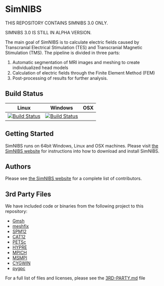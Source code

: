 # SimNIBS

THIS REPOSITORY CONTAINS SIMNIBS 3.0 ONLY.

SIMNIBS 3.0 IS STILL IN ALPHA VERSION.

The main goal of SimNIBS is to calculate electric fields caused by Transcranial Electrical Stimulation (TES) and Transcranial Magnetic Stimulation (TMS).
The pipeline is divided in three parts:
1. Automatic segmentation of MRI images and meshing to create individualized head models
2. Calculation of electric fields through the Finite Element Method (FEM)
3. Post-processing of results for further analysis.

## Build Status
| Linux   | Windows    | OSX |
|---------|------------|-----|
| [![Build Status](https://dev.azure.com/simnibs/simnibs/_apis/build/status/Linux?branchName=master)](https://dev.azure.com/simnibs/simnibs/_build/latest?definitionId=4&branchName=master) | [![Build Status](https://dev.azure.com/simnibs/simnibs/_apis/build/status/Windows?branchName=master)](https://dev.azure.com/simnibs/simnibs/_build/latest?definitionId=5&branchName=master) |     |

## Getting Started
 
SimNIBS runs on 64bit Windows, Linux and OSX machines.
Please visit [the SimNIBS website](http://www.simnibs.org) for instructions into how to download and install SimNIBS.


## Authors
Please see [the SimNIBS website](http://www.simnibs.org) for a complete list of contributors.

## 3rd Party Files
We have included code or binaries from the following project to this repository:
* [Gmsh](www.gmsh.info)
* [meshfix](https://github.com/MarcoAttene/MeshFix-V2.1)
* [SPM12](https://www.fil.ion.ucl.ac.uk/spm/software/spm12/)
* [CAT12](http://www.neuro.uni-jena.de/cat/)
* [PETSc](https://www.mcs.anl.gov/petsc/)
* [HYPRE](https://www.mcs.anl.gov/petsc://computation.llnl.gov/projects/hypre-scalable-linear-solvers-multigrid-methods)
* [MPICH](https://www.mpich.org/)
* [MSMPI](https://github.com/Microsoft/Microsoft-MPI)
* [CYGWIN](https://www.cygwin.com/)
* [pygpc](https://github.com/konstantinweise/pygpc)

For a full list of files and licenses, please see the [3RD-PARTY.md](3RD-PARTY.md) file
